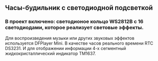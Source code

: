 ## Часы-будильник с светодиодной подсветкой

### В проект включено: светодионое кольцо WS2812B с 16 светодиодами, которое реализует световые эффекты.
Для воспроизведения музыки или других звуковых эффектов используется DFPlayer Mini. 
В качестве часов реального времени RTC DS3231. И для отображении информации 4-х сегментный жидкокристаллический индикатор TM1637.
